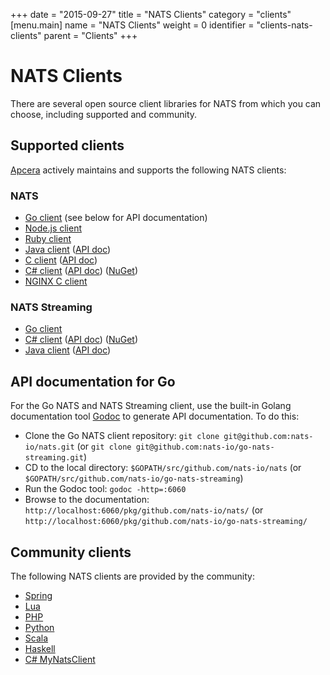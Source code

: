 +++
date = "2015-09-27"
title = "NATS Clients"
category = "clients"
[menu.main]
  name = "NATS Clients"
  weight = 0
  identifier = "clients-nats-clients"
  parent = "Clients"
+++

# NATS Clients

There are several open source client libraries for NATS from which you can choose, including supported and community.

## Supported clients

[Apcera](https://www.apcera.com/) actively maintains and supports the following NATS clients:

### NATS

- [Go client](https://github.com/nats-io/nats) (see below for API documentation)
- [Node.js client](https://github.com/nats-io/node-nats)
- [Ruby client](https://github.com/nats-io/ruby-nats)
- [Java client](https://github.com/nats-io/jnats) ([API doc](http://nats-io.github.io/jnats/))
- [C client](https://github.com/nats-io/cnats) ([API doc](http://nats-io.github.io/cnats/))
- [C# client](https://github.com/nats-io/csnats) ([API doc](http://nats-io.github.io/csnats/)) ([NuGet](https://www.nuget.org/packages/NATS.Client))
- [NGINX C client](https://github.com/nats-io/nginx-nats)

### NATS Streaming
- [Go client](https://github.com/nats-io/go-nats-streaming)
- [C# client](http://github.com/nats-io/csharp-nats-streaming) ([API doc](http://nats-io.github.io/csharp-nats-streaming)) ([NuGet](https://www.nuget.org/packages/STAN.Client))
- [Java client](https://github.com/nats-io/java-nats-streaming) ([API doc](http://nats-io.github.io/jnats/))

## API documentation for Go

For the Go NATS and NATS Streaming client, use the built-in Golang documentation tool [Godoc](https://godoc.org/golang.org/x/tools/cmd/godoc) to generate API documentation. To do this:

- Clone the Go NATS client repository: `git clone git@github.com:nats-io/nats.git` (or `git clone git@github.com:nats-io/go-nats-streaming.git`)
- CD to the local directory: `$GOPATH/src/github.com/nats-io/nats` (or `$GOPATH/src/github.com/nats-io/go-nats-streaming`)
- Run the Godoc tool: `godoc -http=:6060`
- Browse to the documentation: `http://localhost:6060/pkg/github.com/nats-io/nats/` (or `http://localhost:6060/pkg/github.com/nats-io/go-nats-streaming/`

## Community clients

The following NATS clients are provided by the community:

- [Spring](https://github.com/cloudfoundry-community/java-nats)
- [Lua](https://github.com/DawnAngel/lua-nats)
- [PHP](https://github.com/repejota/phpnats)
- [Python](https://github.com/mcuadros/pynats)
- [Scala](https://github.com/tyagihas/scala_nats/)
- [Haskell](https://github.com/ondrap/nats-queue)
- [C# MyNatsClient](https://github.com/danielwertheim/mynatsclient)
